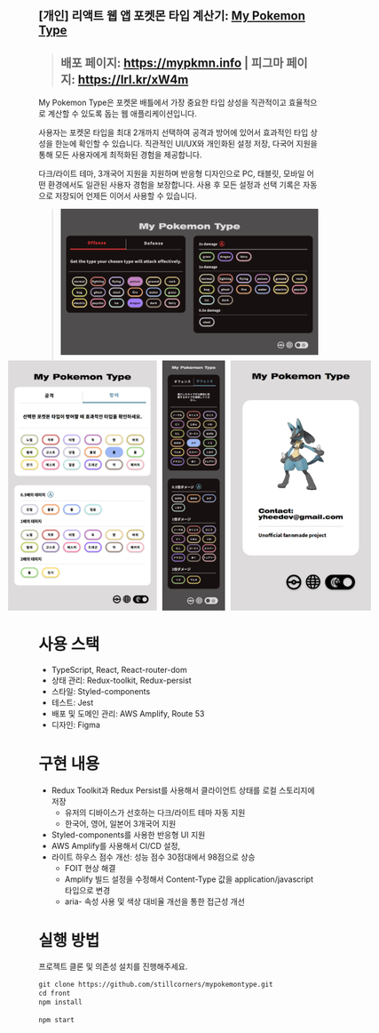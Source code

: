 ## [개인] 리액트 웹 앱 포켓몬 타입 계산기: [My Pokemon Type](https://mypkmn.info)

> <aside>

> ## 배포 페이지: https://mypkmn.info | 피그마 페이지: https://lrl.kr/xW4m

My Pokemon Type은 포켓몬 배틀에서 가장 중요한 타입 상성을 직관적이고 효율적으로 계산할 수 있도록 돕는 웹 애플리케이션입니다.

사용자는 포켓몬 타입을 최대 2개까지 선택하여 공격과 방어에 있어서 효과적인 타입 상성을 한눈에 확인할 수 있습니다. 직관적인 UI/UX와 개인화된 설정 저장, 다국어 지원을 통해 모든 사용자에게 최적화된 경험을 제공합니다.

다크/라이트 테마, 3개국어 지원을 지원하며 반응형 디자인으로 PC, 태블릿, 모바일 어떤 환경에서도 일관된 사용자 경험을 보장합니다. 사용 후 모든 설정과 선택 기록은 자동으로 저장되어 언제든 이어서 사용할 수 있습니다.

> <aside>
> <div style="display: flex; justify-content: center; align-items: center; margin-bottom: 10px;">
> <img src="./png/PC_dark_en.png" width="660px" alt="PC에서 접속한 My Pokemon Type 웹 앱의 다크 모드, 영어, 방어 계산 결과 상태의 스크린샷 이미지">
> </div>
>
> <div style="display: flex; gap: 10px; justify-content: center; align-items: center; margin-bottom: 20px;">
> <img src="./png/iPad_light_kr.png" height="450px" alt="태블릿에서 접속한 My Pokemon Type 웹 앱의 라이트 모드, 한국어, 방어 계산 결과 상태의 스크린샷 이미지">
> <img src="./png/Mobile_dark_jp.png" height="450px" alt="모바일에서 접속한 My Pokemon Type 웹 앱의 다크 모드, 일본어, 방어 계산 결과 상태의 스크린샷 이미지">
> <img src="./png/more_Mobile_light.png" height="450px" alt="모바일에서 접속한 My Pokemon Type 웹 앱의 다크 모드, MORE 페이지의 스크린샷 이미지">
> </div>
> </aside>

# 사용 스택

- TypeScript, React, React-router-dom
- 상태 관리: Redux-toolkit, Redux-persist
- 스타일: Styled-components
- 테스트: Jest
- 배포 및 도메인 관리: AWS Amplify, Route 53
- 디자인: Figma

# 구현 내용

- Redux Toolkit과 Redux Persist를 사용해서 클라이언트 상태를 로컬 스토리지에 저장
  - 유저의 디바이스가 선호하는 다크/라이트 테마 자동 지원
  - 한국어, 영어, 일본어 3개국어 지원
- Styled-components를 사용한 반응형 UI 지원
- AWS Amplify를 사용해서 CI/CD 설정,
- 라이트 하우스 점수 개선: 성능 점수 30점대에서 98점으로 상승
  - FOIT 현상 해결
  - Amplify 빌드 설정을 수정해서 Content-Type 값을 application/javascript 타입으로 변경
  - aria- 속성 사용 및 색상 대비율 개선을 통한 접근성 개선

# 실행 방법

프로젝트 클론 및 의존성 설치를 진행해주세요.

```
git clone https://github.com/stillcorners/mypokemontype.git
cd front
npm install

npm start
```
